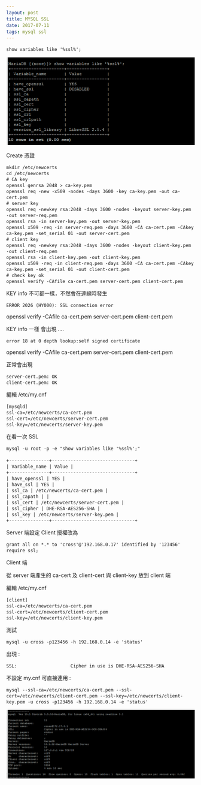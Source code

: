 ```yaml
---
layout: post
title: MYSQL SSL
date: 2017-07-11
tags: mysql ssl
---
```

```
show variables like '%ssl%';
```

<img src="/images/posts/mysql/p1.png">

Create 憑證
```
mkdir /etc/newcerts
cd /etc/newcerts
# CA key
openssl genrsa 2048 > ca-key.pem
openssl req -new -x509 -nodes -days 3600 -key ca-key.pem -out ca-cert.pem
# server key
openssl req -newkey rsa:2048 -days 3600 -nodes -keyout server-key.pem -out server-req.pem
openssl rsa -in server-key.pem -out server-key.pem
openssl x509 -req -in server-req.pem -days 3600 -CA ca-cert.pem -CAkey ca-key.pem -set_serial 01 -out server-cert.pem
# client key
openssl req -newkey rsa:2048 -days 3600 -nodes -keyout client-key.pem -out client-req.pem
openssl rsa -in client-key.pem -out client-key.pem
openssl x509 -req -in client-req.pem -days 3600 -CA ca-cert.pem -CAkey ca-key.pem -set_serial 01 -out client-cert.pem
# check key ok
openssl verify -CAfile ca-cert.pem server-cert.pem client-cert.pem
```

KEY info 不可都一樣，不然會在連線時發生
```
ERROR 2026 (HY000): SSL connection error
```

openssl verify -CAfile ca-cert.pem server-cert.pem client-cert.pem

KEY info 一樣 會出現 ....
```
error 18 at 0 depth lookup:self signed certificate
```

openssl verify -CAfile ca-cert.pem server-cert.pem client-cert.pem

正常會出現 
```
server-cert.pem: OK
client-cert.pem: OK
```
編輯 /etc/my.cnf
```
[mysqld]
ssl-ca=/etc/newcerts/ca-cert.pem
ssl-cert=/etc/newcerts/server-cert.pem
ssl-key=/etc/newcerts/server-key.pem
```
在看一次 SSL
```
mysql -u root -p -e "show variables like '%ssl%';"

+---------------+-------------------------------+
| Variable_name | Value |
+---------------+-------------------------------+
| have_openssl | YES |
| have_ssl | YES |
| ssl_ca | /etc/newcerts/ca-cert.pem |
| ssl_capath | |
| ssl_cert | /etc/newcerts/server-cert.pem |
| ssl_cipher | DHE-RSA-AES256-SHA |
| ssl_key | /etc/newcerts/server-key.pem |
+---------------+-------------------------------+
```

Server 端設定 Client 授權改為
```
grant all on *.* to 'cross'@'192.168.0.17' identified by '123456'  require ssl;
```

Client 端

從 server 端產生的 ca-cert 及 client-cert 與 client-key 放到 client 端

編輯 /etc/my.cnf
```
[client]
ssl-ca=/etc/newcerts/ca-cert.pem
ssl-cert=/etc/newcerts/client-cert.pem
ssl-key=/etc/newcerts/client-key.pem
```

測試
```
mysql -u cross -p123456 -h 192.168.0.14 -e 'status'
```

出現 :
```
SSL:                    Cipher in use is DHE-RSA-AES256-SHA
```

不設定 my.cnf 可直接連用 :
```
mysql --ssl-ca=/etc/newcerts/ca-cert.pem --ssl-cert=/etc/newcerts/client-cert.pem --ssl-key=/etc/newcerts/client-key.pem -u cross -p123456 -h 192.168.0.14 -e 'status'
```

<img src="/images/posts/mysql/p2.png">


